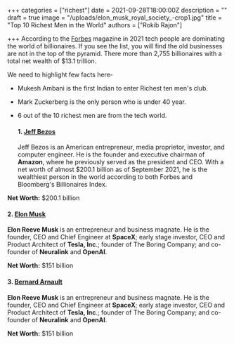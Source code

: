 +++
categories = ["richest"]
date = 2021-09-28T18:00:00Z
description = ""
draft = true
image = "/uploads/elon_musk_royal_society_-crop1.jpg"
title = "Top 10 Richest Men in the World"
authors = ["Rokib Rajon"]

+++
According to the [Forbes](https://www.forbes.com/billionaires/ "Forbes") magazine in 2021 tech people are dominating the world of billionaires. If you see the list, you will find the old businesses are not in the top of the pyramid. There more than 2,755 billionaires with a total net wealth of $13.1 trillion.

We need to highlight few facts here-

* Mukesh Ambani is the first Indian to enter Richest ten men's club.
* Mark Zuckerberg is the only person who is under 40 year.
* 6 out of the 10 richest men are from the tech world.

  #### **1.** [**Jeff Bezos**](https://en.wikipedia.org/wiki/Jeff_Bezos "Jeff Bezos")

  Jeff Bezos is an American entrepreneur, media proprietor, investor, and computer engineer. He is the founder and executive chairman of **Amazon**, where he previously served as the president and CEO. With a net worth of almost $200.1 billion as of September 2021, he is the wealthiest person in the world according to both Forbes and Bloomberg's Billionaires Index.

**Net Worth:** $200.1 billion

#### **2.** [**Elon Musk**](https://en.wikipedia.org/wiki/Elon_Musk "Elon Musk")

**Elon Reeve Musk** is an entrepreneur and business magnate. He is the founder, CEO and Chief Engineer at **SpaceX**; early stage investor, CEO and Product Architect of **Tesla, Inc**.; founder of The Boring Company; and co-founder of **Neuralink** and **OpenAI**.

**Net Worth:** $151 billion

#### **3.** [Bernard Arnault]()

**Elon Reeve Musk** is an entrepreneur and business magnate. He is the founder, CEO and Chief Engineer at **SpaceX**; early stage investor, CEO and Product Architect of **Tesla, Inc**.; founder of The Boring Company; and co-founder of **Neuralink** and **OpenAI**.

**Net Worth:** $151 billion